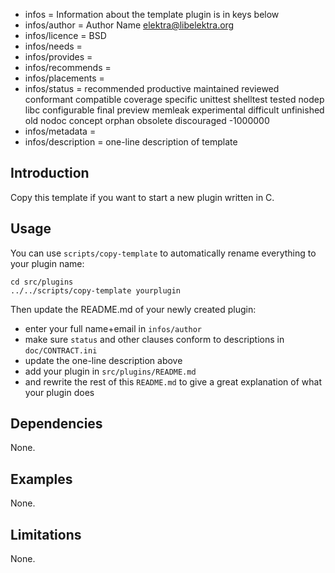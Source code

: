 - infos = Information about the template plugin is in keys below
- infos/author = Author Name <elektra@libelektra.org>
- infos/licence = BSD
- infos/needs =
- infos/provides =
- infos/recommends =
- infos/placements =
- infos/status = recommended productive maintained reviewed conformant compatible coverage specific unittest shelltest tested nodep libc configurable final preview memleak experimental difficult unfinished old nodoc concept orphan obsolete discouraged -1000000
- infos/metadata =
- infos/description = one-line description of template

## Introduction

Copy this template if you want to start a new
plugin written in C.

## Usage

You can use `scripts/copy-template`
to automatically rename everything to your
plugin name:

	cd src/plugins
	../../scripts/copy-template yourplugin

Then update the README.md of your newly created plugin:

- enter your full name+email in `infos/author`
- make sure `status` and other clauses conform to
  descriptions in `doc/CONTRACT.ini`
- update the one-line description above
- add your plugin in `src/plugins/README.md`
- and rewrite the rest of this `README.md` to give a great
  explanation of what your plugin does

## Dependencies

None.

## Examples

None.

## Limitations

None.
